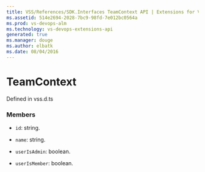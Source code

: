 ```yaml
---
title: VSS/References/SDK.Interfaces TeamContext API | Extensions for Visual Studio Team Services
ms.assetid: 514e2694-2028-7bc9-98fd-7e012bc0564a
ms.prod: vs-devops-alm
ms.technology: vs-devops-extensions-api
generated: true
ms.manager: douge
ms.author: elbatk
ms.date: 08/04/2016
---
```


# TeamContext

Defined in vss.d.ts



### Members

* `id`: string. 

* `name`: string. 

* `userIsAdmin`: boolean. 

* `userIsMember`: boolean. 

